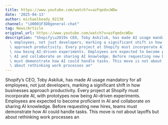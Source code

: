 ```yaml
---
title: https://www.youtube.com/watch?v=azFqedxcWDw
date: '2025-04-13'
author: michaelkeady_92138
channel: "\U0001F3D8general-chat"
tag: News/Article
original_url: https://www.youtube.com/watch?v=azFqedxcWDw
description: "Shopify\u2019s CEO, Toby Askiluk, has made AI usage mandatory for all\
  \ employees, not just developers, marking a significant shift in how businesses\
  \ approach productivity. Every project at Shopify must incorporate AI, with prototypes\
  \ now being AI-driven experiments. Employees are expected to become proficient in\
  \ AI and collaborate on sharing AI knowledge. Before requesting new hires, teams\
  \ must demonstrate how AI could handle tasks. This move is not about layoffs but\
  \ about rethinking work processes an"
---
```


Shopify’s CEO, Toby Askiluk, has made AI usage mandatory for all employees, not just developers, marking a significant shift in how businesses approach productivity. Every project at Shopify must incorporate AI, with prototypes now being AI-driven experiments. Employees are expected to become proficient in AI and collaborate on sharing AI knowledge. Before requesting new hires, teams must demonstrate how AI could handle tasks. This move is not about layoffs but about rethinking work processes an